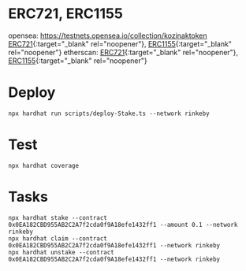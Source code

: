 # ERC721, ERC1155
opensea: https://testnets.opensea.io/collection/kozinaktoken [ERC721](https://testnets.opensea.io/collection/kozinaktoken){:target="_blank" rel="noopener"}, [ERC1155](https://testnets.opensea.io/collection/unidentified-contract-xmwbp2m6ok){:target="_blank" rel="noopener"}
etherscan: [ERC721](https://rinkeby.etherscan.io/address/0x0851067c85b5ed81cf16bd66144bb2ccc1ebf592){:target="_blank" rel="noopener"}, [ERC1155](https://rinkeby.etherscan.io/address/0x16de4d0950ddcb3bfd19bf11ed8343bc3050e9f3){:target="_blank" rel="noopener"}
# Deploy
```
npx hardhat run scripts/deploy-Stake.ts --network rinkeby
```
# Test
```
npx hardhat coverage
```
# Tasks

```
npx hardhat stake --contract 0x0EA182CBD955AB2C2A7f2cda0f9A18efe1432ff1 --amount 0.1 --network rinkeby
npx hardhat claim --contract 0x0EA182CBD955AB2C2A7f2cda0f9A18efe1432ff1 --network rinkeby
npx hardhat unstake --contract 0x0EA182CBD955AB2C2A7f2cda0f9A18efe1432ff1 --network rinkeby
```
